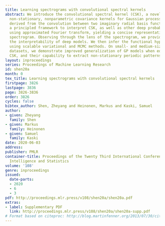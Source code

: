 ```yaml
---
title: Learning spectrograms with convolutional spectral kernels
abstract: We introduce the convolutional spectral kernel (CSK), a novel family of
  non-stationary, nonparametric covariance kernels for Gaussian process (GP) models,
  derived from the convolution between two imaginary radial basis functions. We present
  a principled framework to interpret CSK, as well as other deep probabilistic models,
  using approximated Fourier transform, yielding a concise representation of input-frequency
  spectrogram. Observing through the lens of the spectrogram, we provide insight on
  the interpretability of deep models. We then infer the functional hyperparameters
  using scalable variational and MCMC methods. On small- and medium-sized spatiotemporal
  datasets, we demonstrate improved generalization of GP models when equipped with
  CSK, and their capability to extract non-stationary periodic patterns.
layout: inproceedings
series: Proceedings of Machine Learning Research
id: shen20a
month: 0
tex_title: Learning spectrograms with convolutional spectral kernels
firstpage: 3826
lastpage: 3836
page: 3826-3836
order: 3826
cycles: false
bibtex_author: Shen, Zheyang and Heinonen, Markus and Kaski, Samuel
author:
- given: Zheyang
  family: Shen
- given: Markus
  family: Heinonen
- given: Samuel
  family: Kaski
date: 2020-06-03
address: 
publisher: PMLR
container-title: Proceedings of the Twenty Third International Conference on Artificial
  Intelligence and Statistics
volume: '108'
genre: inproceedings
issued:
  date-parts:
  - 2020
  - 6
  - 3
pdf: http://proceedings.mlr.press/v108/shen20a/shen20a.pdf
extras:
- label: Supplementary PDF
  link: http://proceedings.mlr.press/v108/shen20a/shen20a-supp.pdf
# Format based on citeproc: http://blog.martinfenner.org/2013/07/30/citeproc-yaml-for-bibliographies/
---
```

